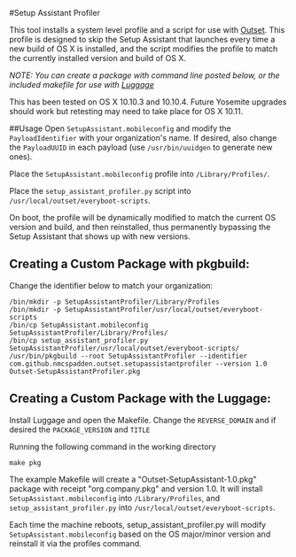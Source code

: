 #Setup Assistant Profiler

This tool installs a system level profile and a script for use with [Outset](https://github.com/chilcote/outset).  This profile is designed to skip the Setup Assistant that launches every time a new build of OS X is installed, and the script modifies the profile to match the currently installed version and build of OS X.

*NOTE: You can create a package with command line posted below, or the included makefile for use with [Luggage](https://github.com/unixorn/luggage)*

This has been tested on OS X 10.10.3 and 10.10.4. Future Yosemite upgrades should work but retesting may need to take place for OS X 10.11.

##Usage
Open `SetupAssistant.mobileconfig` and modify the `PayloadIdentifier` with your organization's name. If desired, also change the `PayloadUUID` in each payload (use `/usr/bin/uuidgen` to generate new ones).

Place the `SetupAssistant.mobileconfig` profile into `/Library/Profiles/`.

Place the `setup_assistant_profiler.py` script into `/usr/local/outset/everyboot-scripts`.

On boot, the profile will be dynamically modified to match the current OS version and build, and then reinstalled, thus permanently bypassing the Setup Assistant that shows up with new versions.


## Creating a Custom Package with pkgbuild:
Change the identifier below to match your organization:

```
/bin/mkdir -p SetupAssistantProfiler/Library/Profiles
/bin/mkdir -p SetupAssistantProfiler/usr/local/outset/everyboot-scripts
/bin/cp SetupAssistant.mobileconfig SetupAssistantProfiler/Library/Profiles/
/bin/cp setup_assistant_profiler.py SetupAssistantProfiler/usr/local/outset/everyboot-scripts/
/usr/bin/pkgbuild --root SetupAssistantProfiler --identifier com.github.nmcspadden.outset.setupassistantprofiler --version 1.0 Outset-SetupAssistantProfiler.pkg
```

## Creating a Custom Package with the Luggage:
Install Luggage and open the Makefile. Change the ```REVERSE_DOMAIN``` and if desired the ```PACKAGE_VERSION``` and ```TITLE```

Running the following command in the working directory

```
make pkg
```

The example Makefile will create a "Outset-SetupAssistant-1.0.pkg" package with receipt "org.company.pkg" and version 1.0. It will install `SetupAssistant.mobileconfig` into `/Library/Profiles`, and `setup_assistant_profiler.py` into `/usr/local/outset/everyboot-scripts`.

Each time the machine reboots, setup_assistant_profiler.py will modify `SetupAssistant.mobileconfig` based on the OS major/minor version and reinstall it via the profiles command.
